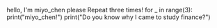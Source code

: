 hello, I'm miyo_chen
please Repeat three times!
for _ in range(3):
    print("miyo_chen!")
    print("Do you know why I came to study finance?")
